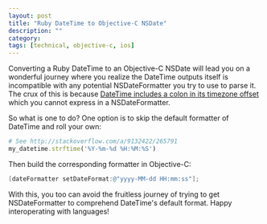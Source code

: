 ```yaml
---
layout: post
title: "Ruby DateTime to Objective-C NSDate"
description: ""
category: 
tags: [technical, objective-c, ios]
---
```


Converting a Ruby DateTime to an Objective-C NSDate will lead you on a wonderful journey where you realize the DateTime outputs itself is incompatible with any potential NSDateFormatter you try to use to parse it. The crux of this is because [DateTime includes a colon in its timezone offset][1] which you cannot express in a NSDateFormatter.

So what is one to do? One option is to skip the default formatter of DateTime and roll your own:

``` ruby
# See http://stackoverflow.com/a/9132422/265791
my_datetime.strftime('%Y-%m-%d %H:%M:%S')
```

Then build the corresponding formatter in Objective-C:

``` objective-c
[dateFormatter setDateFormat:@"yyyy-MM-dd HH:mm:ss"];
```

With this, you too can avoid the fruitless journey of trying to get NSDateFormatter to comprehend DateTime's default format. Happy interoperating with languages!

[1]: http://stackoverflow.com/a/7115343/265791
